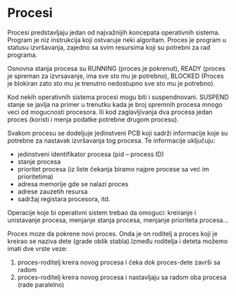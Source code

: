 # Procesi
Procesi predstavljaju jedan od najvažnijih koncepata operativnih sistema. Program je niz instrukcija koji ostvaruje neki algoritam. Proces je program u statusu izvršavanja, zajedno sa svim resursima koji su potrebni za rad programa.

Osnovna stanja procesa su RUNNING (proces je pokrenut), READY (proces je spreman za izvrsavanje, ima sve sto mu je potrebno), BLOCKED (Proces je blokiran zato sto mu je trenutno nedostupno sve sto mu je potrebno).

Kod nekih operativnih sistema procesi mogu biti i suspendnovani. SUSPEND stanje se javlja na primer u trenutku kada je broj spremnih procesa mnogo veci od mogucnosti procesora. Ili kod zaglavljivanja dva procesa jedan proces (koristi i menja podatke potrebne drugom procesu).

Svakom procesu se dodeljuje jedinstveni PCB koji sadrži informacije koje su potrebne za nastavak izvršavanja tog procesa. Te informacije uključuju:
- jedinstveni identifikator procesa (pid – process ID)
- stanje procesa
- prioritet procesa (iz liste čekanja biramo najpre procese sa već im prioritetima)
- adresa memorije gde se nalazi proces
- adrese zauzetih resursa
- sadržaj registara procesora, itd.

Operacije koje bi operativni sistem trebao da omoguci: kreiranje i unistavanje procesa, menjanje stanja procesa, menjanje prioriteta procesa...

Proces moze da pokrene novi proces. Onda je on roditelj a proces koji je kreirao se naziva dete (grade oblik stabla).Između roditelja i deteta možemo imati dve vrste veze:
1. proces-roditelj kreira novog procesa i čeka dok proces-dete završi sa radom
2. proces-roditelj kreira novog procesa i nastavljaju sa radom oba procesa (rade paralelno)

